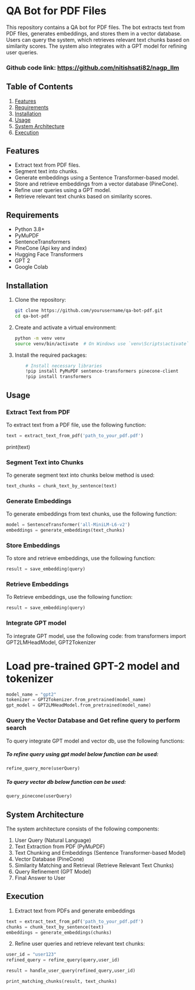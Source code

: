 # QA Bot for PDF Files


This repository contains a QA bot for PDF files. The bot extracts text from PDF files, generates embeddings, and stores them in a vector database. Users can query the system, which retrieves relevant text chunks based on similarity scores. The system also integrates with a GPT model for refining user queries.
### Github code link: https://github.com/nitishsati82/nagp_llm

## Table of Contents
1. [Features](#features)
2. [Requirements](#requirements)
3. [Installation](#installation)
4. [Usage](#usage)
5. [System Architecture](#system-architecture)
6. [Execution](#execution)

## Features
- Extract text from PDF files.
- Segment text into chunks.
- Generate embeddings using a Sentence Transformer-based model.
- Store and retrieve embeddings from a vector database (PineCone).
- Refine user queries using a GPT model.
- Retrieve relevant text chunks based on similarity scores.

## Requirements
- Python 3.8+
- PyMuPDF
- SentenceTransformers
- PineCone (Api key and index)
- Hugging Face Transformers
- GPT 2
- Google Colab

## Installation
1. Clone the repository:
    ```bash
    git clone https://github.com/yourusername/qa-bot-pdf.git
    cd qa-bot-pdf
    ```

2. Create and activate a virtual environment:
    ```bash
    python -m venv venv
    source venv/bin/activate  # On Windows use `venv\Scripts\activate`
    ```

3. Install the required packages:
    ```bash
        # Install necessary libraries
        !pip install PyMuPDF sentence-transformers pinecone-client
        !pip install transformers

## Usage
### Extract Text from PDF
To extract text from a PDF file, use the following function:
```python
text = extract_text_from_pdf('path_to_your_pdf.pdf')
```
print(text)

### Segment Text into Chunks
To generate segment text into chunks below method is used:
```python
text_chunks = chunk_text_by_sentence(text)
```
### Generate Embeddings
To generate embeddings from text chunks, use the following function:
```python
model = SentenceTransformer('all-MiniLM-L6-v2')
embeddings = generate_embeddings(text_chunks)
```
### Store Embeddings
To store and retrieve embeddings, use the following function:
```python
result = save_embedding(query)
```
### Retrieve Embeddings
To Retrieve embeddings, use the following function:
```python
result = save_embedding(query)
```
### Integrate GPT model
To integrate GPT model, use the following code:
from transformers import GPT2LMHeadModel, GPT2Tokenizer
# Load pre-trained GPT-2 model and tokenizer
```python
model_name = "gpt2"
tokenizer = GPT2Tokenizer.from_pretrained(model_name)
gpt_model = GPT2LMHeadModel.from_pretrained(model_name)
```
### Query the Vector Database and Get refine query to perform search
To query integrate GPT model and vector db,  use the following functions:
##### To refine query using gpt model below function can be used:
```python
refine_query_more(userQuery)
```
##### To query vector db below function can be used:
```python
query_pinecone(userQuery)
```

## System Architecture
The system architecture consists of the following components:
1. User Query (Natural Language)
2. Text Extraction from PDF (PyMuPDF)
3. Text Chunking and Embeddings (Sentence Transformer-based Model)
4. Vector Database (PineCone)
5. Similarity Matching and Retrieval (Retrieve Relevant Text Chunks)
6. Query Refinement (GPT Model)
7. Final Answer to User


## Execution
1. Extract text from PDFs and generate embeddings
```python
text = extract_text_from_pdf('path_to_your_pdf.pdf')
chunks = chunk_text_by_sentence(text)
embeddings = generate_embeddings(chunks)
```
2. Refine user queries and retrieve relevant text chunks:
```python
user_id = "user123"
refined_query = refine_query(query,user_id)

result = handle_user_query(refined_query,user_id)

print_matching_chunks(result, text_chunks)
```
